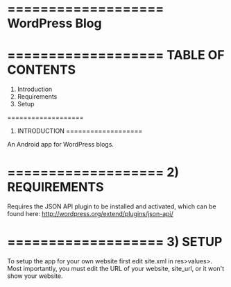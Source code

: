 ===================
WordPress Blog
===================

===================
TABLE OF CONTENTS
===================
1) Introduction
2) Requirements
3) Setup


===================
1) INTRODUCTION
===================

An Android app for WordPress blogs.


===================
2) REQUIREMENTS
===================

Requires the JSON API plugin to be installed and activated, which can be found here:
http://wordpress.org/extend/plugins/json-api/


===================
3) SETUP
===================

To setup the app for your own website first edit site.xml in res>values>.
Most importantly, you must edit the URL of your website, site_url, or it won't show your website.
